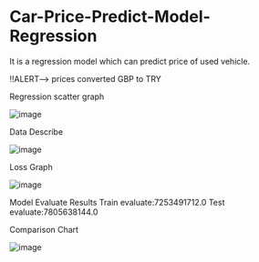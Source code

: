 # Car-Price-Predict-Model-Regression
It is a regression model which can predict price of used vehicle.

!!ALERT--> prices converted GBP to TRY

Regression scatter graph

![image](https://user-images.githubusercontent.com/94220642/158058840-072721e2-9ffa-42d7-8613-44f11c02b27a.png)

Data Describe

![image](https://user-images.githubusercontent.com/94220642/158058883-6d234d8e-e8cb-4328-8d25-1b98f0af2e2e.png)

Loss Graph

![image](https://user-images.githubusercontent.com/94220642/158058894-3812a615-c790-4054-a250-5eeac6a90f2c.png)

Model Evaluate Results
Train evaluate:7253491712.0
Test evaluate:7805638144.0

Comparison Chart

![image](https://user-images.githubusercontent.com/94220642/158058944-1d837aef-633d-45f0-86a2-72c7f4bb85d8.png)
